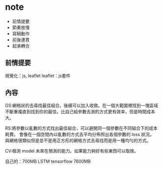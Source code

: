 # note

- 前情提要
- 節奏放慢
- 寫稿動作
- 前後連貫
- 起承轉合

## 前情提要

視覺化：js, leaflet
leaflet：js套件

## 內容

GS:網格狀的去尋找最佳組合。後續可以加入收斂。在一個大範圍裡找到一塊區域不斷重複直到找到你的最佳。比自己給參數去測的方式更有效率，但是時間成本大。

RS:將參數以亂數的方式找出最佳組合，可以避開同一個參數在不同組合下的成本耗費。
會像在一個空間內以亂數的方式去平均分佈照出各個參數的 loss 狀況。
與網格很類似但是並不是用正方形的網格方式去尋找而是用一種均勻的方式。

CV:檢測 model 未來在預測的能力。如果能力夠好有些東西可以取捨。

自己的：700MB
LSTM tensorflow 7600MB
